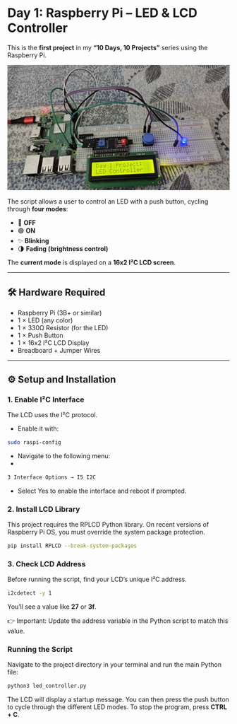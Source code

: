 # Day 1: Raspberry Pi – LED & LCD Controller  

This is the **first project** in my **“10 Days, 10 Projects”** series using the Raspberry Pi.  

![LED_Controller](Day1_LED_Controller.jpg)

The script allows a user to control an LED with a push button, cycling through **four modes**:  

- 🔴 **OFF**  
- 🟢 **ON**  
- ✨ **Blinking**  
- 🌗 **Fading (brightness control)**  

The **current mode** is displayed on a **16x2 I²C LCD screen**.  

---

## 🛠 Hardware Required  

- Raspberry Pi (3B+ or similar)  
- 1 × LED (any color)  
- 1 × 330Ω Resistor (for the LED)  
- 1 × Push Button  
- 1 × 16x2 I²C LCD Display  
- Breadboard + Jumper Wires  

---

## ⚙️ Setup and Installation  

### 1. Enable I²C Interface  
The LCD uses the I²C protocol.
- Enable it with:  

```bash
sudo raspi-config
```

- Navigate to the following menu:
- 
```bash
3 Interface Options → I5 I2C
```

- Select Yes to enable the interface and reboot if prompted.

### 2. Install LCD Library

This project requires the RPLCD Python library. On recent versions of Raspberry Pi OS, you must override the system package protection.

```bash
pip install RPLCD --break-system-packages
```

### 3. Check LCD Address

Before running the script, find your LCD’s unique I²C address.

```bash
i2cdetect -y 1
```
You’ll see a value like **27** or **3f**.

👉 Important: Update the address variable in the Python script to match this value.

### Running the Script

Navigate to the project directory in your terminal and run the main Python file:

```bash
python3 led_controller.py
```

The LCD will display a startup message. You can then press the push button to cycle through the different LED modes. To stop the program, press **CTRL + C**.
